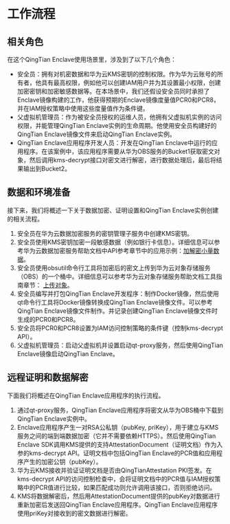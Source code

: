 # 工作流程<a name="ecs_03_1406"></a>

## 相关角色<a name="zh-cn_topic_0000001359393670_section147284817335"></a>

在这个QingTian Enclave使用场景里，涉及到了以下几个角色：

-   安全员：拥有对机密数据和华为云KMS密钥的控制权限。作为华为云账号的所有者，他具有最高权限，例如他可以创建IAM用户并为其设置最小权限，创建加密密钥和加密敏感数据等。在本场景中，我们还假设安全员同时承担了Enclave镜像构建的工作，他获得预期的Enclave镜像度量值PCR0和PCR8，并在IAM授权策略中使用这些度量值作为条件键。
-   父虚拟机管理员：作为被安全员授权的运维人员，他拥有父虚拟机实例的访问权限，并能管理QingTian Enclave实例的生命周期。他使用安全员构建好的QingTian Enclave镜像文件来启动QingTian Enclave实例。
-   QingTian Enclave应用程序开发人员：开发在QingTian Enclave中运行的应用程序。在该案例中，该应用程序需要从华为OBS服务的Bucket1获取密文对象，然后调用kms-decrypt接口对密文进行解密，进行数据处理后，最后将结果输出到Bucket2。

## 数据和环境准备<a name="zh-cn_topic_0000001359393670_section1848504514336"></a>

接下来，我们将概述一下关于数据加密、证明设置和QingTian Enclave实例创建的相关流程。

1.  安全员在华为云数据加密服务的密钥管理子服务中创建KMS密钥。
2.  安全员使用KMS密钥加密一段敏感数据（例如银行卡信息）。详细信息可以参考华为云数据加密服务帮助文档中API参考章节中的应用示例：[加解密小量数据](https://support.huaweicloud.com/api-dew/dew_02_0317.html)。
3.  安全员使用obsutil命令行工具将加密后的密文上传到华为云对象存储服务（OBS）的一个桶中。详细信息可以参考华为云对象存储服务帮助文档工具指南章节：  [上传对象](https://support.huaweicloud.com/utiltg-obs/obs_11_0013.html)。
4.  安全员编写并打包QingTian Enclave开发程序：制作Docker镜像，然后使用qt命令行工具将Docker镜像转换成QingTian Enclave镜像文件。可以参考QingTian Enclave镜像文件制作。并记录创建QingTian Enclave镜像文件时生成的PCR0和PCR8。
5.  安全员将PCR0和PCR8设置为IAM访问控制策略的条件键（控制kms-decrypt API）。
6.  父虚拟机管理员：启动父虚拟机并设置启动qt-proxy服务，然后使用QingTian Enclave镜像启动QingTian Enclave。

## 远程证明和数据解密<a name="zh-cn_topic_0000001359393670_section1837615160340"></a>

下面我们将概述在QingTian Enclave应用程序的执行流程。

1.  通过qt-proxy服务，QingTian Enclave应用程序将密文从华为OBS桶中下载到QingTian Enclave实例中。
2.  Enclave应用程序产生一对RSA公私钥（pubKey, priKey），用于建立与KMS服务之间的端到端数据加密（它并不需要依赖HTTPS）。然后使用QingTian Enclave SDK调用KMS提供的支持AttestationDocument（证明文档）作为入参的kms-decrypt API。证明文档中包括QingTian Enclave的PCR值和应用程序产生的加密公钥（pubKey）。
3.  华为云KMS接收并验证证明文档是否由QingTianAttestation PKI签发。在kms-decrypt API的访问控制检查中，会将证明文档中的PCR值与IAM授权策略中的PCR值进行比较，如果匹配成功则允许调用该接口，否则拒绝访问。
4.  KMS将数据解密后，然后用AttestationDocument提供的pubKey对数据进行重新加密后发送回QingTian Enclave应用程序。QingTian Enclave应用程序使用priKey对接收到的密文数据进行解密。

